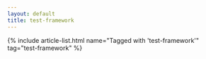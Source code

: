 ```yaml
---
layout: default
title: test-framework
---
```


{% include article-list.html name="Tagged with 'test-framework'" tag="test-framework" %}
